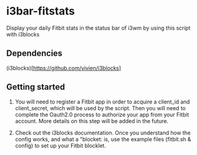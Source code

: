 # i3bar-fitstats
Display your daily Fitbit stats in the status bar of i3wm by using this script with i3blocks

## Dependencies

(i3blocks)[https://github.com/vivien/i3blocks]

## Getting started

1. You will need to register a Fitbit app in order to acquire a client_id and client_secret, which will be used by the script. Then you will need to complete the Oauth2.0 process to authorize your app from your Fitbit account. More details on this step will be added in the future.

2. Check out the i3blocks documentation. Once you understand how the config works, and what a "blocket: is, use the example files (fitbit.sh & config) to set up your Fitbit blocklet.

